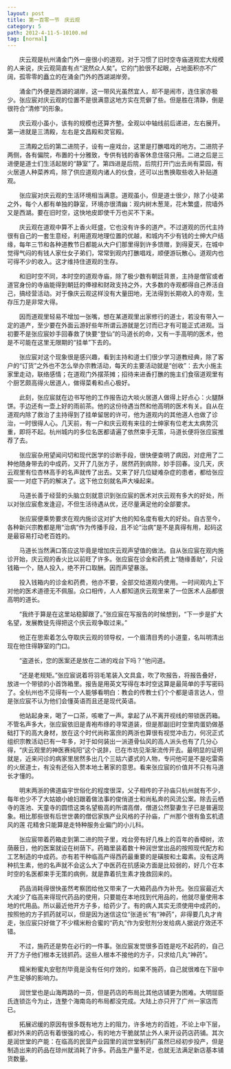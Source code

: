 ```yaml
---
layout: post
title: 第一百零一节　庆云观
category: 5
path: 2012-4-11-5-10100.md
tag: [normal]
---
```


　　庆云观是杭州涌金门外一座很小的道观，对于习惯了旧时空寺庙道观宏大规模的人来说，庆云观简直有点“泯然众人矣”。它的门脸很不起眼，占地面积亦不广阔，孤零零的矗立的在涌金门外的西湖湖岸旁。

　　涌金门外便是西湖的湖岸，这一带风光虽然宜人，却不是闹市，连住家亦极少。张应宸对庆云观的位置不是很满意这地方实在荒僻了些。但是胜在清静，倒是很符合“清修”的形象。

　　庆云观小虽小，该有的规模也还算齐整。全观以中轴线前后递进，左右展开。第一进就是三清殿，左右是文昌殿和灵官殿。

　　三清殿之后的第二进院子，设有一座戏台，这里是打醮唱戏的地方。二进院子两侧，各有偏院，布置的十分雅致，专供有钱的香客休息住宿只用。二进之后是三进便是道士们生活起居的“静室”了。第四进是后院，后院打开门出去尚有菜园，有火居道人种菜养鸡，除了供应道观内诸人的伙食，还可以出售换取些收入补贴道观。

　　张应宸对庆云观的生活环境相当满意。道观虽小，但是道士很少，除了小徒弟之外，每个人都有单独的静室，环境亦很清幽：观内树木葱茏，花木繁盛，院墙外又是西湖。要在旧时空，这快地皮即使千万也买不下来。

　　庆云观在道观中算不上香火旺盛，它也没有许多的道产。不过道观的历代主持很有自己的一套生意经，利用道观地理位置的优越，和城内不少有钱的士绅大户结缘，每年三节和各种道教节日都能从大户们那里得到许多馈赠，到得夏天，在城中觉得气闷的有钱人家仕女子弟们，常常到观内打醮唱戏，顺便游玩散心。道观内也可得不少的收入。这才维持住道观的生存。

　　和旧时空不同，本时空的道观寺庙，除了极少数有朝廷背景，主持是僧官或者道官身份的寺庙能得到朝廷的俸禄和财政支持之外，大多数的寺观都得自己养活自己，搞经营活动。对于像庆云观这样没有大量田地，无法得到长期收入的寺观，生存压力是非常大得。

　　因而道观里轻易不增加一张嘴，想在某道观里出家修行的道士，若没有带入一定的道产，至少要在外面云游好些年所谓云游就是乞讨而已才有可能正式进观。当初要不是张应宸妙手回春救了快要“登仙”的马道长的命，又有一手高明的医术，他是不可能在这里无限期的“挂单”下去的。

　　张应宸对这个现象很是感兴趣，看到主持和道士们很少学习道教经典，除了客户的“订货”之外也不怎么举办宗教活动，每天的主要活动就是“创收”：去大小施主家里走动，联络感情；在道观门外摆茶摊；招待来进香打醮的施主们食宿道观里有个厨艺颇高得火居道人，做得菜肴和点心极好。

　　此刻，张应宸就在边书写他的工作报告边大啖火居道人做得上好点心：火腿酥饼。手边还有一壶上好的雨前茶。他的这份待遇当然和他高明的医术有关。自从在道观内除了救治了主持得到了挂单留居的许可，他为道观内的其他道人也做了诊治，一时很得人心。几天前，有一户和庆云观有来往的士绅家有位老太太病势沉重，即将不起。杭州城内的多位名医都请遍了依然束手无策，马道长便将张应宸推荐了去。

　　张应宸杂用望闻问切和现代医学的诊断手段，很快便查明了病因，对症用了二种他随身带去的中成药，又开了几张方子，居然药到病除，妙手回春。没几天，庆云观里有位杏林高手的名声就传了出去。又来了好几位疑难杂症的患者，都给张应宸一一对症下药的解决了。这下他立刻就名声大噪起来。

　　马道长善于经营的头脑立刻就意识到张应宸的医术对庆云观有多大的好处，所以对张应宸愈发逢迎，不但生活待遇从优，还尽量满足他的全部要求。

　　张应宸便乘势要求在观内施诊这对扩大他的知名度有极大的好处。自古至今，各种新兴宗教都是用“治病”作为传播手段，且不论“治病”是不是真得有用，起码这是最容易打动老百姓的。

　　马道长当然满口答应这毕竟是增加庆云观声望值的做法。自从张应宸在观内施诊开始，庆云观的香火比以前旺了许多。张应宸在诊金和药费上“随缘善助”，只设钱箱一个，随人投入，绝不开口取酬。因而声望暴涨。

　　投入钱箱内的诊金和药费，他亦不要，全部交给道观内使用。一时间观内上下对他的医术道德无不佩服。众口相传，人人都知道庆云观里来了一位医术人品都很高明的道长。

　　“我终于算是在这里站稳脚跟了。”张应宸在写报告的时候想到，“下一步是扩大名望，发展教徒先得把这个庆云观争取过来。”

　　他正在思索着怎么夺取庆云观的领导权，一个眉清目秀的小道童，名叫明清出现在他住得静室的门口。

　　“盗道长，您的医案还是放在二进的戏台下吗？”他问道。

　　“还是老规矩。”张应宸说着将羽毛笔装入文具盒，吹了吹报告，将报告叠好，放进一个带锁的小首饰箱里。报告是用英文写得在本时空这算是最简单的手写密码了。全杭州也不见得有一个人能够看明白：教会的传教士们个个都是语言达人，但是张应宸不认为他们会懂英语而且还是现代英语。

　　他站起身来，喝了一口茶，咳嗽了一声。拿起了从不离开视线的带锁医药箱。不管名声多大，张应宸依旧是青袍布绦的寻常道装，但是那副旧时空里肉蛋奶做基础打下的高大身材，放在这个时代尚称富庶的两浙也算很有视觉冲击力，何况正式组织宗教活动已有一年多，对于如何装出一派道骨仙风的高人派头也有了几分心得，“庆云观里的神医赛纯阳”这个说辞，已在市坊见渐渐流传开去。最明显的证明就是，近来问诊的病家里居然多出几个三姑六婆式的人物，专问他可是不是吃雷斋的火居道士，有没有还俗入赘本地土著家的意思。看来张应宸的价值并不只有马道长才懂的。

　　明末两浙的佛道庙宇世俗化的程度很深，父子相传的子孙庙只杭州就有不少，每年也少不了大姑娘小媳妇跟着做法事的俊俏道士和尚私奔的风流公案。除去云栖寺的莲池、天童寺的圆悟这类名望极高的所谓高僧，僧道公然娶妻生子已是普遍现象。相比那些很有后世世袭的僧侣家族产业风格的子孙庙，广州那个很有鱼玄机遗风的莲 花精舍只能算是走特种服务业偏门的小儿科。

　　张应宸带着药箱走到第二进的院子里，戏台旁有好几株上的百年的香樟树，浓荫蔽日，他的医案就设在树荫下。药箱里装着数十种润世堂出品的按照现代配方和工艺制造的中成药。亦有若干种临高产得西药最重要的是磺胺和土霉素。没有这两种抗生素，他的名声就不会这么大了中医药在抗感染方面是比较弱的，好几个在本时空的名医都束手无策的病例，就是靠着抗生素才挽救回来的。

　　药品消耗得很快虽然考察团给他又带来了一大箱药品作为补充。张应宸最近大大减少了临高来得现代药品的使用，只要能在本地找到代用品的，他就尽量使用本地的代用品。所以最近他开方子多，给药少了。有的病人其实无须使用中成药的，按照他的方子抓药就可以，但是因为迷信这位“张道长”有“神药”，非得要几丸才肯走，张应宸只好做了不少糯米粉合蜜的“药丸”作为安慰剂分发给病人据说疗效还不错。

　　不过，施药还是势在必行的一件事。张应宸发觉很多百姓是吃不起药的，自己开了方子他们根本无钱抓药。这些人根本不接他的方子，只求给几丸“神药”。

　　糯米粉蜜丸安慰剂毕竟是没有任何疗效的，如果不施药，自己就很难在下层中产生足够的影响力。

　　润世堂也是山海两路的一员，但是药店的布局比其他店铺更为困难。大明屈臣氏连锁迄今为止，连整个海南岛的布局都没完成。大陆上亦只开了广州一家店而已。

　　拓展迟缓的原因有很多既有地方上的阻力，许多地方的百姓，不论上中下层，都对外来的药店有着很强的戒心，有的地方干脆就禁止外人来开设药店药铺。其次是润世堂的产能：在临高的民营产业园里的润世堂制药厂虽然已经初步投产，但是制造出来的药品在琼州就消耗了许多。药品生产量不足，也就无法满足新店基本铺货数量。
